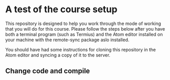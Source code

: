 # A test of the course setup

This repository is designed to help you work through the mode of working that you will do for this course. Please follow the steps below after you have both a terminal program (such as Termius) and the Atom editor installed on your machine with the remote-sync package aslo installed.

You should have had some instructions for cloning this repository in the Atom editor and syncing a copy of it to the server.

## Change code and compile

